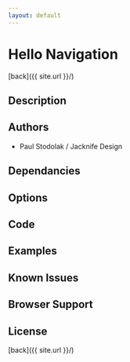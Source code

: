 ```yaml
---
layout: default
---
```


# Hello Navigation
[back]({{ site.url }}/)

## Description

## Authors
- Paul Stodolak / Jacknife Design

## Dependancies

## Options

## Code

## Examples

## Known Issues

## Browser Support

## License

[back]({{ site.url }}/)